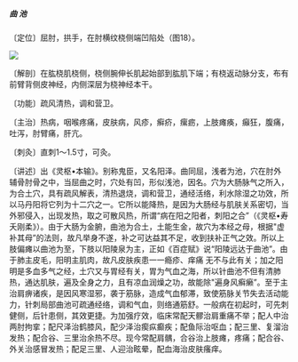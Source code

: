 ##### 曲 池

〔定位〕屈肘，拱手，在肘横纹桡侧端凹陷处（图18）。

![](img/图18.jpg)

〔解剖〕在肱桡肌桡侧，桡侧腕伸长肌起始部到肱肌下端；有桡返动脉分支，布有前臂背侧皮神经，内侧深层为桡神经本干。

〔功能〕疏风清热，调和营卫。

〔主治〕热病，咽喉疼痛，皮肤病，风疹，癣疥，瘰疬，上肢瘫痪，癲狂，腹痛，吐泻，肘臂痛，肝亢。

〔刺灸〕直刺1〜1.5寸，可灸。

〔讲述〕出《灵枢•本输》。别称鬼臣，又名阳泽。曲同屈，浅者为池，穴在肘外辅骨肘骨之中，当屈曲之时，穴处有凹，形似浅池，因名。穴为大肠脉气之所入，为合土穴，具有疏风解表，清热退烧，调和营卫，通经活络，利水除湿之功效，所以马丹阳将它列为十二穴之一。它所以能降热，是因为大肠经与肌肤关系密切，当外邪侵入，出现发热，取之可散风热，所谓“病在阳之阳者，刺阳之合”（《灵枢•寿夭刚柔》）。由于大肠为金腑，曲池为合土，土能生金，故穴为本经之母，根据"虚补其母”的法则，故凡举身不遂，补之可达益其不足，收到扶补正气之效。所以上肢偏瘫以曲池为至，下肢以阳陵泉为主，正如《百症赋》说“阳陵远达于曲池”。由于肺主皮毛，阳明主肌肉，故凡皮肤疾患一一瘾疹、痒痛 无不与此有关；加之阳明是多血多气之经，土穴又与胃经有关，胃为气血之海，所以针曲池不但有清肺热，通达肌肤，遍及全身之力，且有凉血润燥之功，故能除"遍身风癣癞”。至于主治肩痹诸疾，是因风寒湿邪，袭于筋脉，造成气血郁滞，致使筋脉关节失去活动能力，针刺局部曲池可疏通经络，调和气血，则络通筋舒。一般病在初起时，可先刺健侧，后针患侧，其效更捷。为加强疗效，临床常配天髎治肩重痛不举；配人中治两肘拘挛；配尺泽治鹤膝风，配少泽治瘈疭癫疾；配鱼际治呕血；配三里、复溜治发热；配合谷、三里治余热不尽。现今常配肩髃，合谷治上肢瘫，疼痛；配合谷、外关治感冒发热；配足三里、人迎治眩晕，配血海治皮肤瘙痒。
